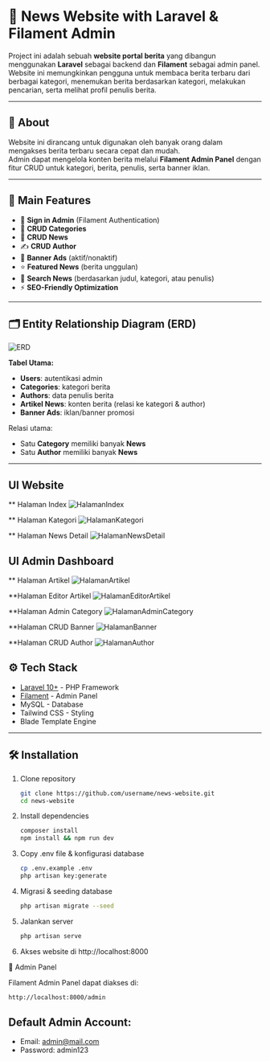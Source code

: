 # 📰 News Website with Laravel & Filament Admin

Project ini adalah sebuah **website portal berita** yang dibangun menggunakan **Laravel** sebagai backend dan **Filament** sebagai admin panel. Website ini memungkinkan pengguna untuk membaca berita terbaru dari berbagai kategori, menemukan berita berdasarkan kategori, melakukan pencarian, serta melihat profil penulis berita.

---

## 📌 About
Website ini dirancang untuk digunakan oleh banyak orang dalam mengakses berita terbaru secara cepat dan mudah.  
Admin dapat mengelola konten berita melalui **Filament Admin Panel** dengan fitur CRUD untuk kategori, berita, penulis, serta banner iklan.

---

## 🚀 Main Features
- 🔑 **Sign in Admin** (Filament Authentication)
- 📂 **CRUD Categories**  
- 📰 **CRUD News**  
- ✍️ **CRUD Author**  
- 📢 **Banner Ads** (aktif/nonaktif)  
- ⭐ **Featured News** (berita unggulan)  
- 🔎 **Search News** (berdasarkan judul, kategori, atau penulis)  
- ⚡ **SEO-Friendly Optimization**

---

## 🗂️ Entity Relationship Diagram (ERD)

![ERD](image/ERD-NewsPaperBaseonWebsite%20(1).png)

**Tabel Utama:**
- **Users**: autentikasi admin  
- **Categories**: kategori berita  
- **Authors**: data penulis berita  
- **Artikel News**: konten berita (relasi ke kategori & author)  
- **Banner Ads**: iklan/banner promosi  

Relasi utama:
- Satu **Category** memiliki banyak **News**  
- Satu **Author** memiliki banyak **News**

---

## UI Website
** Halaman Index
![HalamanIndex](image/index-page.png)

** Halaman Kategori
![HalamanKategori](image/category-page.png)

** Halaman News Detail
![HalamanNewsDetail](image/article-detail-page.png)


## UI Admin Dashboard

** Halaman Artikel
![HalamanArtikel](image/admin-article-page.png)

**Halaman Editor Artikel
![HalamanEditorArtikel](image/admin-article-detail-page.png)

**Halaman Admin Category
![HalamanAdminCategory](image/admin-categories-page.png)

**Halaman CRUD Banner
![HalamanBanner](image/admin-banner-page.png)

**Halaman CRUD Author
![HalamanAuthor](image/admin-author-page.png)

## ⚙️ Tech Stack
- [Laravel 10+](https://laravel.com/) - PHP Framework
- [Filament](https://filamentphp.com/) - Admin Panel
- MySQL - Database
- Tailwind CSS - Styling
- Blade Template Engine

---



## 🛠️ Installation
1. Clone repository
   ```bash
   git clone https://github.com/username/news-website.git
   cd news-website

2. Install dependencies
   ```bash
   composer install
   npm install && npm run dev

3. Copy .env file & konfigurasi database
   ```bash
   cp .env.example .env
   php artisan key:generate

4. Migrasi & seeding database
   ```bash
   php artisan migrate --seed

5. Jalankan server
   ```bash
   php artisan serve

6. Akses website di http://localhost:8000

🔐 Admin Panel

Filament Admin Panel dapat diakses di:
```bash
http://localhost:8000/admin
```

## Default Admin Account:
- Email: admin@mail.com
- Password: admin123
